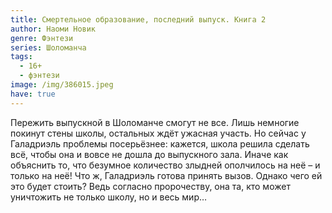```yaml
---
title: Смертельное образование, последний выпуск. Книга 2
author: Наоми Новик
genre: Фэнтези
series: Шоломанча
tags:
  - 16+
  - фэнтези
image: /img/386015.jpeg
have: true
---
```

Пережить выпускной в Шоломанче смогут не все. Лишь немногие покинут стены школы, остальных ждёт ужасная участь. Но сейчас у Галадриэль проблемы посерьёзнее: кажется, школа решила сделать всё, чтобы она и вовсе не дошла до выпускного зала. Иначе как объяснить то, что безумное количество злыдней ополчилось на неё – и только на неё! Что ж, Галадриэль готова принять вызов. Однако чего ей это будет стоить? Ведь согласно пророчеству, она та, кто может уничтожить не только школу, но и весь мир…